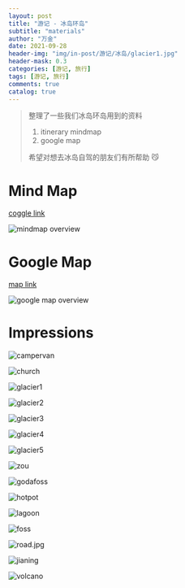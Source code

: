 ```yaml
---
layout: post
title: "游记 - 冰岛环岛"
subtitle: "materials"
author: "万金"
date: 2021-09-28
header-img: "img/in-post/游记/冰岛/glacier1.jpg"
header-mask: 0.3
categories: [游记, 旅行]
tags: [游记, 旅行]
comments: true
catalog: true
---
```


> 整理了一些我们冰岛环岛用到的资料
>
> 1. itinerary mindmap
> 2. google map
>
> 希望对想去冰岛自驾的朋友们有所帮助 😼

# Mind Map

[coggle link](https://coggle.it/diagram/YVM5E_M_JJQ_6lpI/t/iceland-ring-road-0-public-copyright-dutchflu/3ac407101561c1a48266e5fcb0adbb9b04f5e2441375809fead307f891323985)

![mindmap overview](/img/in-post/游记/冰岛/mindmap.png)

# Google Map

[map link](https://www.google.com/maps/d/viewer?mid=1UiGYZA4vOHiS65aZ6RKmvPLU0BAynhLd&ll=65.03448018333602%2C-21.19803946875001&z=7)

![google map overview](/img/in-post/游记/冰岛/googlemap.png)

# Impressions

![campervan](/img/in-post/游记/冰岛/campervan.jpg)

![church](/img/in-post/游记/冰岛/church.jpg)

![glacier1](/img/in-post/游记/冰岛/glacier1.jpg)

![glacier2](/img/in-post/游记/冰岛/glacier2.jpg)

![glacier3](/img/in-post/游记/冰岛/glacier3.jpg)

![glacier4](/img/in-post/游记/冰岛/glacier4.jpg)

![glacier5](/img/in-post/游记/冰岛/glacier5.jpg)

![zou](/img/in-post/游记/冰岛/zou.jpg)

![godafoss](/img/in-post/游记/冰岛/godafoss.jpg)

![hotpot](/img/in-post/游记/冰岛/hotpot.jpg)

![lagoon](/img/in-post/游记/冰岛/lagoon.jpg)

![foss](/img/in-post/游记/冰岛/foss.jpg)

![road.jpg](/img/in-post/游记/冰岛/road.jpg.jpg)

![jianing](/img/in-post/游记/冰岛/jianing.jpg)

![volcano](/img/in-post/游记/冰岛/volcano.jpg)